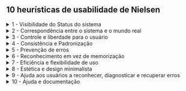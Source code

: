 ## 10 heurísticas de usabilidade de Nielsen

<details>
<summary> 1 - Visibilidade do Status do sistema </summary>

  <details>
    <summary> Exemplo Positivo </summary>
    
    Conteudo....
  </details>
  
  <details>
  <summary> Exemplo Negativo </summary>

    Conteudo....
  </details>

</details>

<details>
<summary> 2 - Correspondência entre o sistema e o mundo real </summary>

  <details>
    <summary> Exemplo Positivo </summary>
    
    Conteudo....
  </details>
  
  <details>
  <summary> Exemplo Negativo </summary>

    Conteudo....
  </details>

</details>

<details>
<summary> 3 - Controle e liberdade para o usuário </summary>

  <details>
    <summary> Exemplo Positivo </summary>
    
    Conteudo....
  </details>
  
  <details>
  <summary> Exemplo Negativo </summary>

    Conteudo....
  </details>

</details>

<details>
<summary> 4 - Consistência e Padronização </summary>

  <details>
    <summary> Exemplo Positivo </summary>
    
    Conteudo....
  </details>
  
  <details>
  <summary> Exemplo Negativo </summary>

    Conteudo....
  </details>

</details>

<details>
<summary> 5 - Prevenção de erros </summary>

  <details>
    <summary> Exemplo Positivo </summary>
    
    Conteudo....
  </details>
  
  <details>
  <summary> Exemplo Negativo </summary>

    Conteudo....
  </details>

</details>

<details>
<summary> 6 - Reconhecimento em vez de memorização </summary>

  <details>
    <summary> Exemplo Positivo </summary>
    
    Conteudo....
  </details>
  
  <details>
  <summary> Exemplo Negativo </summary>

    Conteudo....
  </details>

</details>

<details>
<summary> 7 - Eficiência e flexibilidade de uso </summary>

  <details>
    <summary> Exemplo Positivo </summary>
    
    Conteudo....
  </details>
  
  <details>
  <summary> Exemplo Negativo </summary>

    Conteudo....
  </details>

</details>

<details>
<summary> 8 - Estética e design minimalista </summary>

  <details>
    <summary> Exemplo Positivo </summary>
    
    Conteudo....
  </details>
  
  <details>
  <summary> Exemplo Negativo </summary>

    Conteudo....
  </details>

</details>

<details>
<summary> 9 - Ajuda aos usuários a reconhecer, diagnosticar e recuperar erros </summary>
  <details>
    <summary> Exemplo Positivo </summary>
    
    Conteudo....
  </details>
  
  <details>
  <summary> Exemplo Negativo </summary>

    Conteudo....
  </details>

</details>

<details>
<summary> 10 - Ajuda e documentação </summary>

  <details>
    <summary> Exemplo Positivo </summary>
    
    Conteudo....
  </details>
  
  <details>
  <summary> Exemplo Negativo </summary>

    Conteudo....
  </details>

</details>
